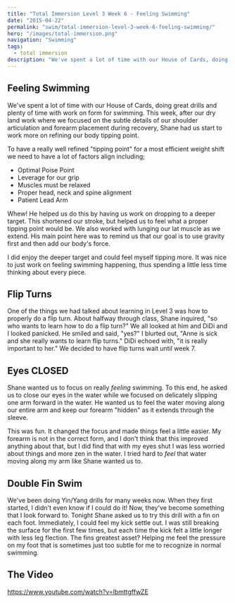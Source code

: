 ```yaml
---
title: "Total Immersion Level 3 Week 6 - Feeling Swimming"
date: "2015-04-22"
permalink: "swim/total-immersion-level-3-week-6-feeling-swimming/"
hero: "/images/total-immersion.png"
navigation: "Swimming"
tags:
  - total immersion
description: "We've spent a lot of time with our House of Cards, doing great drills and plenty of time with work on form for swimming. This week, Shane had us start to work more on refining our body tipping point."
---
```


## Feeling Swimming

We've spent a lot of time with our House of Cards, doing great drills and plenty of time with work on form for swimming. This week, after our dry land work where we focused on the subtle details of our shoulder articulation and forearm placement during recovery, Shane had us start to work more on refining our body tipping point.

To have a really well refined "tipping point" for a most efficient weight shift we need to have a lot of factors align including;

- Optimal Poise Point
- Leverage for our grip
- Muscles must be relaxed
- Proper head, neck and spine alignment
- Patient Lead Arm

Whew! He helped us do this by having us work on dropping to a deeper target. This shortened our stroke, but helped us to feel what a proper tipping point would be. We also worked with lunging our lat muscle as we extend. His main point here was to remind us that our goal is to use gravity first and then add our body's force.

I did enjoy the deeper target and could feel myself tipping more. It was nice to just work on feeling swimming happening, thus spending a little less time thinking about every piece.

## Flip Turns

One of the things we had talked about learning in Level 3 was how to properly do a flip turn. About halfway through class, Shane inquired, "so who wants to learn how to do a flip turn?" We all looked at him and DiDi and I looked panicked. He smiled and said, "yes?" I blurted out, "Anne is sick and she really wants to learn flip turns." DiDi echoed with, "it is really important to her." We decided to have flip turns wait until week 7.

## Eyes CLOSED

Shane wanted us to focus on really _feeling_ swimming. To this end, he asked us to close our eyes in the water while we focused on delicately slipping one arm forward in the water. He wanted us to feel the water moving along our entire arm and keep our forearm "hidden" as it extends through the sleeve.

This was fun. It changed the focus and made things feel a little easier. My forearm is not in the correct form, and I don't think that this improved anything about that, but I did find that with my eyes shut I was less worried about things and more zen in the water. I tried hard to *feel* that water moving along my arm like Shane wanted us to.

## Double Fin Swim

We've been doing Yin/Yang drills for many weeks now. When they first started, I didn't even know if I could do it! Now, they've become something that I look forward to. Tonight Shane asked us to try this drill with a fin on each foot. Immediately, I could feel my kick settle out. I was still breaking the surface for the first few times, but each time the kick felt a little longer with less leg flection. The fins greatest asset? Helping me feel the pressure on my foot that is sometimes just too subtle for me to recognize in normal swimming.

## The Video

https://www.youtube.com/watch?v=lbmttgffwZE
